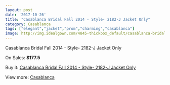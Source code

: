 ```yaml
---
layout: post
date: '2017-10-26'
title: "Casablanca Bridal Fall 2014 - Style- 2182-J Jacket Only"
category: Casablanca
tags: ["elegant","jacket","prom","charming","casablanca"]
image: http://img.idealgown.com/4845-thickbox_default/casablanca-bridal-fall-2014-style-2182-j-jacket-only.jpg
---
```

Casablanca Bridal Fall 2014 - Style- 2182-J Jacket Only

On Sales: **$177.5**
<a href="https://www.idealgown.com/en/casablanca/2190-casablanca-bridal-fall-2014-style-2182-j-jacket-only.html"><amp-img layout="responsive" width="600" height="600" src="//img.idealgown.com/4845-thickbox_default/casablanca-bridal-fall-2014-style-2182-j-jacket-only.jpg" alt="Casablanca Bridal Fall 2014 - Style- 2182-J Jacket Only 0" /></a>

Buy it: [Casablanca Bridal Fall 2014 - Style- 2182-J Jacket Only](https://www.idealgown.com/en/casablanca/2190-casablanca-bridal-fall-2014-style-2182-j-jacket-only.html "Casablanca Bridal Fall 2014 - Style- 2182-J Jacket Only")

View more: [Casablanca](https://www.idealgown.com/en/31-casablanca "Casablanca")